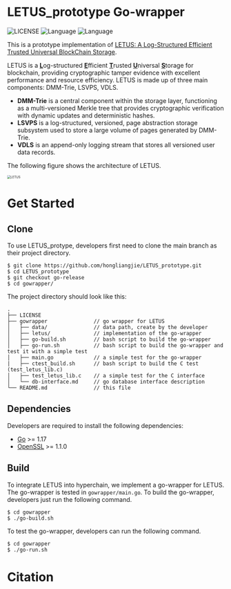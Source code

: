 # LETUS_prototype Go-wrapper
![LICENSE](https://img.shields.io/badge/License-MIT-brightgreen) 
![Language](https://img.shields.io/badge/Language-C%2B%2B17-blue)
![Language](https://img.shields.io/badge/Language-Go-blue)


This is a prototype implementation of [LETUS: A Log-Structured Efficient Trusted Universal BlockChain Storage](https://doi.org/10.1145/3626246.3653390).

LETUS is a <u>**L**</u>og-structured <u>**E**</u>fficient <u>**T**</u>rusted <u>**U**</u>niversal <u>**S**</u>torage for blockchain, providing cryptographic tamper evidence with excellent performance and resource efficiency.
LETUS is made up of three main components: DMM-Trie, LSVPS, VDLS.
- **DMM-Trie** is a central component within the storage layer, functioning as a multi-versioned Merkle tree that provides cryptographic verification with dynamic updates and deterministic hashes.
- **LSVPS** is a log-structured, versioned, page abstraction storage subsystem used to store a large volume of pages generated by DMM-Trie.
- **VDLS** is an append-only logging stream that stores all versioned user data records.

The following figure shows the architecture of LETUS.

<img src="./README.assets/Architecture.png" alt="LETUS" style="zoom:50%;" />

# Get Started
## Clone
To use LETUS_protype, developers first need to clone the main branch as their project directory.
```
$ git clone https://github.com/hongliangjie/LETUS_prototype.git
$ cd LETUS_prototype
$ git checkout go-release
$ cd gowrapper/
```
The project directory should look like this:
```
.
├── LICENSE
├── gowrapper               // go wrapper for LETUS
│   ├── data/               // data path, create by the developer
│   ├── letus/              // implementation of the go-wrapper
│   ├── go-build.sh         // bash script to build the go-wrapper
│   ├── go-run.sh           // bash script to build the go-wrapper and test it with a simple test
│   ├── main.go             // a simple test for the go-wrapper
|   ├── ctest_build.sh      // bash script to build the C test (test_letus_lib.c)
│   ├── test_letus_lib.c    // a simple test for the C interface
│   └── db-interface.md     // go database interface description
└── README.md               // this file

```

## Dependencies
Developers are required to install the following dependencies:
* [Go](https://golang.org/) >= 1.17
* [OpenSSL](https://www.openssl.org/) >= 1.1.0

## Build
To integrate LETUS into hyperchain, we implement a go-wrapper for LETUS.
The go-wrapper is tested in `gowrapper/main.go`.
To build the go-wrapper, developers just run the following command.
```
$ cd gowrapper
$ ./go-build.sh
```
To test the go-wrapper, developers can run the following command.
```
$ cd gowrapper
$ ./go-run.sh
```


# Citation
